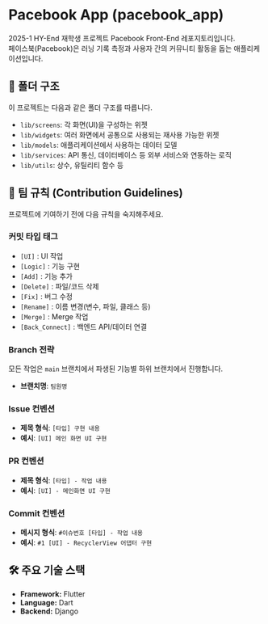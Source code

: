 # Pacebook App (pacebook_app)
2025-1 HY-End 재학생 프로젝트 Pacebook Front-End 레포지토리입니다.  
페이스북(Pacebook)은 러닝 기록 측정과 사용자 간의 커뮤니티 활동을 돕는 애플리케이션입니다.

## 📁 폴더 구조

이 프로젝트는 다음과 같은 폴더 구조를 따릅니다.

-   `lib/screens`: 각 화면(UI)을 구성하는 위젯
-   `lib/widgets`: 여러 화면에서 공통으로 사용되는 재사용 가능한 위젯
-   `lib/models`: 애플리케이션에서 사용하는 데이터 모델
-   `lib/services`: API 통신, 데이터베이스 등 외부 서비스와 연동하는 로직
-   `lib/utils`: 상수, 유틸리티 함수 등

## 🤝 팀 규칙 (Contribution Guidelines)

프로젝트에 기여하기 전에 다음 규칙을 숙지해주세요.

### 커밋 타입 태그
- `[UI]` : UI 작업  
- `[Logic]` : 기능 구현  
- `[Add]` : 기능 추가  
- `[Delete]` : 파일/코드 삭제  
- `[Fix]` : 버그 수정  
- `[Rename]` : 이름 변경(변수, 파일, 클래스 등)  
- `[Merge]` : Merge 작업  
- `[Back_Connect]` : 백엔드 API/데이터 연결

### Branch 전략
모든 작업은 `main` 브랜치에서 파생된 기능별 하위 브랜치에서 진행합니다. 
- **브랜치명**: `팀원명`  

### Issue 컨벤션
- **제목 형식**: `[타입] 구현 내용`  
- **예시**: `[UI] 메인 화면 UI 구현`  

### PR 컨벤션
- **제목 형식**: `[타입] - 작업 내용`  
- **예시**: `[UI] - 메인화면 UI 구현`  

### Commit 컨벤션
- **메시지 형식**: `#이슈번호 [타입] - 작업 내용`  
- **예시**: `#1 [UI] - RecyclerView 어댑터 구현`  

## 🛠️ 주요 기술 스택

-   **Framework:** Flutter
-   **Language:** Dart
-   **Backend:** Django
